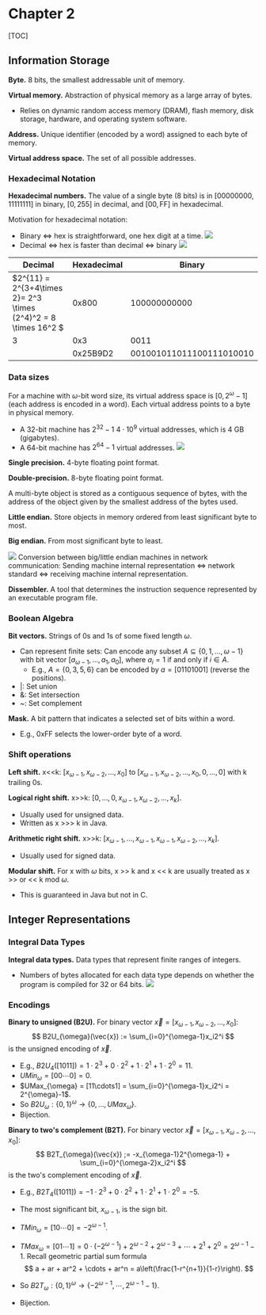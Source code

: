 # Chapter 2

[TOC]

## Information Storage

**Byte.** 8 bits, the smallest addressable unit of memory.

**Virtual memory.** Abstraction of physical memory as a large array of bytes.
- Relies on dynamic random access memory (DRAM), flash memory, disk storage, hardware, and operating system software.

**Address.** Unique identifier (encoded by a word) assigned to each byte of memory.

**Virtual address space.** The set of all possible addresses.

### Hexadecimal Notation

**Hexadecimal numbers.** The value of a single byte (8 bits) is in $[00000000, 11111111]$ in binary, $[0, 255]$ in decimal, and $[00, \text{FF}]$ in hexadecimal.

Motivation for hexadecimal notation:
- Binary <=> hex is straightforward, one hex digit at a time.
![](images/hexadecimal.jpg)
- Decimal <=> hex is faster than decimal <=> binary
![](images/decimal_to_hex.png)

|  Decimal  | Hexadecimal | Binary |
| --- | --- | --- |
| $2^{11} = 2^{3+4\times 2}= 2^3 \times (2^4)^2 = 8 \times 16^2 $| 0x800 | $100000000000$ |
| 3 | 0x3 | $0011$ |
| | 0x25B9D2 | $0010 0101 1011 1001 1101 0010$ |

### Data sizes

For a machine with $\omega$-bit word size, its virtual address space is $[0, 2^{\omega}-1]$ (each address is encoded in a word). Each virtual address points to a byte in physical memory.
- A 32-bit machine has $2^{32}-1 ~ 4\cdot 10^9$ virtual addresses, which is 4 GB (gigabytes).
- A 64-bit machine has $2^{64}-1$ virtual addresses.
![](images/virtual_memory_physical_memory.png)

**Single precision.** 4-byte floating point format.

**Double-precision.** 8-byte floating point format.

A multi-byte object is stored as a contiguous sequence of bytes, with the address of the object given by the smallest address of the bytes used.

**Little endian.** Store objects in memory ordered from least significant byte to most.

**Big endian.** From most significant byte to least.

![](images/big_endian_little_endian.png)
Conversion between big/little endian machines in network communication: Sending machine internal representation <=> network standard <=> receiving machine internal representation.

**Dissembler.** A tool that determines the instruction sequence represented by an executable program file.

### Boolean Algebra

**Bit vectors.** Strings of 0s and 1s of some fixed length $\omega$.
- Can represent finite sets: Can encode any subset $A \subseteq \{0,1,\ldots,\omega-1\}$ with bit vector $[a_{\omega-1}, \ldots, a_1, a_0]$, where $a_i = 1$ if and only if $i\in A$.
    - E.g., $A=\{0,3,5,6\}$ can be encoded by $a=[01101001]$ (reverse the positions).
- |: Set union
- &: Set intersection
- ~: Set complement

**Mask.** A bit pattern that indicates a selected set of bits within a word.
- E.g., 0xFF selects the lower-order byte of a word.

### Shift operations

**Left shift.** x<<k: $[x_{\omega-1}, x_{\omega-2}, \ldots, x_0]$ to $[x_{\omega-1}, x_{\omega-2}, \ldots, x_0, 0, \ldots, 0]$ with k trailing 0s.

**Logical right shift.** x>>k: $[0, \ldots, 0, x_{\omega-1}, x_{\omega-2}, \ldots, x_k]$.
- Usually used for unsigned data.
- Written as x >>> k in Java.

**Arithmetic right shift.** x>>k: $[x_{\omega-1}, \ldots, x_{\omega-1}, x_{\omega-1}, x_{\omega-2}, \ldots, x_k]$.
- Usually used for signed data.

**Modular shift.** For x with $\omega$ bits, x >> k and x << k are usually treated as x >> or << k mod $\omega$.
- This is guaranteed in Java but not in C.

## Integer Representations

### Integral Data Types

**Integral data types.** Data types that represent finite ranges of integers.
- Numbers of bytes allocated for each data type depends on whether the program is compiled for 32 or 64 bits.
![](images/integral_data_types.png)

### Encodings

**Binary to unsigned (B2U).** For binary vector $\vec{x} = [x_{\omega-1}, x_{\omega-2},\ldots,x_0]$:
$$
B2U_{\omega}(\vec{x}) := \sum_{i=0}^{\omega-1}x_i2^i
$$
is the unsigned encoding of $\vec{x}$.

- E.g., $B2U_4([1011]) = 1\cdot 2^3 + 0\cdot 2^2 + 1\cdot 2^1 + 1\cdot 2^0 = 11$.
- $UMin_{\omega} = [00\cdots 0] = 0$.
- $UMax_{\omega} = [11\cdots1] = \sum_{i=0}^{\omega-1}x_i2^i = 2^{\omega}-1$.
- So $B2U_{\omega}: \{0,1\}^{\omega} \rightarrow \{0,\ldots,UMax_{\omega}\}$.
- Bijection.

**Binary to two's complement (B2T).** For binary vector $\vec{x} = [x_{\omega-1}, x_{\omega-2},\ldots,x_0]$:
$$
B2T_{\omega}(\vec{x}) ;= -x_{\omega-1}2^{\omega-1} + \sum_{i=0}^{\omega-2}x_i2^i
$$
is the two's complement encoding of $\vec{x}$.

- E.g., $B2T_4([1011]) = -1\cdot 2^3 + 0\cdot 2^2 + 1\cdot 2^1 + 1\cdot 2^0 = -5$.

- The most significant bit, $x_{\omega-1}$, is the sign bit.

- $TMin_{\omega} = [10\cdots 0] = -2^{\omega-1}$.

- $TMax_{\omega} = [01\cdots 1] = 0\cdot (-2^{\omega-1}) + 2^{\omega-2} + 2^{\omega-3} + \cdots + 2^1 + 2^0 = 2^{\omega-1}-1$. Recall geometric partial sum formula
  $$
  a + ar + ar^2 + \cdots + ar^n = a\left(\frac{1-r^{n+1}}{1-r}\right).
  $$

- So $B2T_{\omega}:\{0,1\}^{\omega}\to \{-2^{\omega-1},\cdots,2^{\omega-1}-1\}$.
- Bijection.